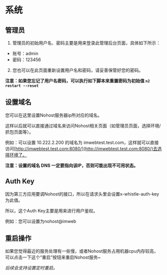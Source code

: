 # 系统
## 管理员
1. 管理员的初始用户名、密码主要是用来登录此管理后台页面，具体如下所示：
 - 账号：admin
 - 密码：123456


2. 您也可以在此页面重新设置用户名和密码，请妥善保管好您的密码。

**注意：如果您忘记了用户名密码，可以执行如下脚本来重置密码为初始值
```n2 restart --reset```**
 

## 设置域名
您可以在这里设置Nohost服务器ip所对应的域名。

这样以后就可以直接通过域名来访问Nohost相关页面（如管理员页面，选择环境/抓包页面等）。

例如：可以设置 10.222.2.200 的域名为 imwebtest.test.com，这样就可以直接访问[http://imwebtest.test.com:8080/](http://imwebtest.test.com:8080/)去选择环境了。

**注意：设置的域名 DNS 一定要指向该IP，否则可能出现不可用状态。**


## Auth Key
因为第三方应用要调Nohost的接口，所以在请求头里会设置x-whistle-auth-key 为此值。

所以，这个Auth Key主要是用来进行用户鉴权。

例如：您可以设置为nohost@imweb

## 重启操作
如果您觉得最近的服务处理有一些慢，或者Nohost服务占用机器cpu内存较高，可以点击一下这个“重启”按钮来重启Nohost服务~

*后续会支持设置定时重启。*
